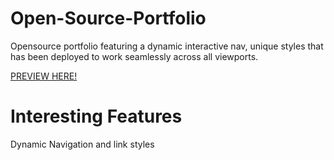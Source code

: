# Open-Source-Portfolio

Opensource portfolio featuring a dynamic interactive nav, unique styles that has been deployed to work seamlessly across all viewports.
</HR>
<a href="https://htmlpreview.github.io/?https://github.com/elijahpereira/Open-Source-Porfolio/blob/main/index.html">PREVIEW HERE!</a>


# Interesting Features
Dynamic Navigation and link styles
